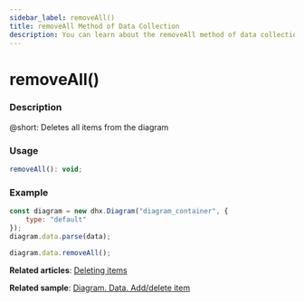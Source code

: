 ```yaml
---
sidebar_label: removeAll()
title: removeAll Method of Data Collection
description: You can learn about the removeAll method of data collection in the documentation of the DHTMLX JavaScript Diagram library. Browse developer guides and API reference, try out code examples and live demos, and download a free 30-day evaluation version of DHTMLX Diagram.
---
```


# removeAll()

### Description

@short: Deletes all items from the diagram

### Usage

~~~js
removeAll(): void;
~~~

### Example

~~~jsx {6}
const diagram = new dhx.Diagram("diagram_container", {
    type: "default"
});
diagram.data.parse(data);

diagram.data.removeAll();
~~~

**Related articles**:  [Deleting items](../../../guides/manipulating_items/#deleting-items)

**Related sample**: [Diagram. Data. Add/delete item](https://snippet.dhtmlx.com/8wi20uop)